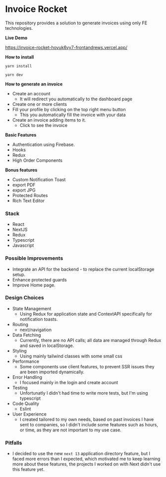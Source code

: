 # Invoice Rocket

This repository provides a solution to generate invoices using only FE technologies.

**Live Demo**

https://invoice-rocket-hovuk6vy7-frontandrews.vercel.app/

**How to install**


`yarn install`

`yarn dev`

**How to generate an invoice**

- Create an account
  - It will redirect you automatically to the dashboard page
- Create one or more clients
- Fill your profile by clicking on the top right menu button
  - This you automatically fill the invoice with your data
- Create an invoice adding items to it.
  - Click to see the invoice

**Basic Features**
- Authentication using Firebase.
- Hooks
- Redux
- High Order Components

**Bonus features**
- Custom Notification Toast
- export PDF
- export JPG
- Protected Routes
- Rich Text Editor

### Stack

- React
- NextJS
- Redux
- Typescript
- Javascript

### Possible Improvements

- Integrate an API for the backend - to replace the current localStorage setup.
- Enhance protected guards
- Improve Home page.

### Design Choices

- State Management
  - Using Redux for application state and ContextAPI specifically for notification toasts.
- Routing
  - next/navigation
- Data Fetching
  - Currently, there are no API calls; all data are managed through Redux and saved in localStorage.
- Styling
  - Using mainly tailwind classes with some small css
- Performance
  - Some components use client features, to prevent SSR issues they are been imported dynamically.
- Error Handling
  - I focused mainly in the login and create account
- Testing
  - Unfortunatly I didn't had time to write more tests, but I'm using typescript
- Code Quality
  - Eslint
- User Experience
  - I created tailored to my own needs, based on past invoices I have sent to companies, so I didn't include some features such as hours, or time, as they are not important to my use case.

### Pitfalls

- I decided to use the new `next 13` application directory feature, but I faced more errors than I expected, which motivated me to keep learning more about these features, the projects I worked on with Next didn't use this feature yet.